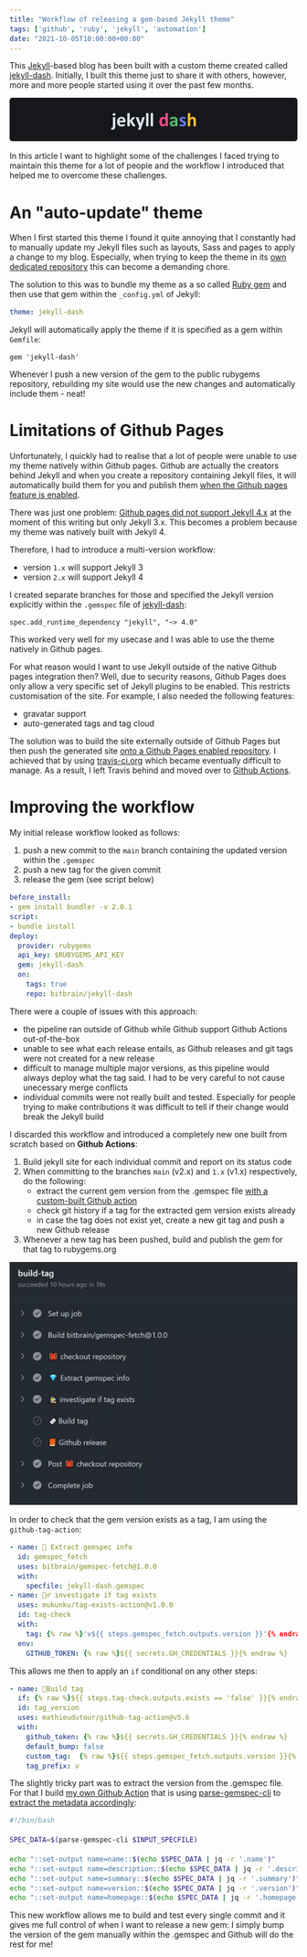 ```yaml
---
title: "Workflow of releasing a gem-based Jekyll theme"
tags: ['github', 'ruby', 'jekyll', 'automation']
date: "2021-10-05T10:00:00+00:00"
---
```


This [Jekyll](https://jekyllrb.com/)-based blog has been built with a custom theme created called [jekyll-dash](https://github.com/bitbrain/jekyll-dash). Initially, I built this theme just to share it with others, however, more and more people started using it over the past few months.

[![jekyll-dash-logo](/images/jekyll-dash-logo.webp)](https://github.com/bitbrain/jekyll-dash)

In this article I want to highlight some of the challenges I faced trying to maintain this theme for a lot of people and the workflow I introduced that helped me to overcome these challenges.

# An "auto-update" theme

When I first started this theme I found it quite annoying that I constantly had to manually update my Jekyll files such as layouts, Sass and pages to apply a change to my blog. Especially, when trying to keep the theme in its [own dedicated repository](https://github.com/bitbrain/jekyll-dash) this can become a demanding chore.

The solution to this was to bundle my theme as a so called [Ruby gem](https://rubygems.org/) and then use that gem within the `_config.yml` of Jekyll:
```yml
theme: jekyll-dash
```
Jekyll will automatically apply the theme if it is specified as a gem within `Gemfile`:
```
gem 'jekyll-dash'
```
Whenever I push a new version of the gem to the public rubygems repository, rebuilding my site would use the new changes and automatically include them - neat!

# Limitations of Github Pages

Unfortunately, I quickly had to realise that a lot of people were unable to use my theme natively within Github pages. Github are actually the creators behind Jekyll and when you create a repository containing Jekyll files, it will automatically build them for you and publish them [when the Github pages feature is enabled](https://docs.github.com/en/pages/getting-started-with-github-pages/creating-a-github-pages-site).

There was just one problem: [Github pages did not support Jekyll 4.x](https://pages.github.com/versions/) at the moment of this writing but only Jekyll 3.x. This becomes a problem because my theme was natively built with Jekyll 4.

Therefore, I had to introduce a multi-version workflow:

- version `1.x` will support Jekyll 3
- version `2.x` will support Jekyll 4

I created separate branches for those and specified the Jekyll version explicitly within the `.gemspec` file of [jekyll-dash](https://github.com/bitbrain/jekyll-dash/blob/main/jekyll-dash.gemspec):
```
spec.add_runtime_dependency "jekyll", "~> 4.0"
```
This worked very well for my usecase and I was able to use the theme natively in Github pages.

For what reason would I want to use Jekyll outside of the native Github pages integration then? Well, due to security reasons, Github Pages does only allow a very specific set of Jekyll plugins to be enabled. This restricts customisation of the site. For example, I also needed the following features:

- gravatar support
- auto-generated tags and tag cloud

The solution was to build the site externally outside of Github Pages but then push the generated site [onto a Github Pages enabled repository](https://github.com/bitbrain/bitbrain.github.io). I achieved that by using [travis-ci.org](https://travis-ci.org/) which became eventually difficult to manage. As a result, I left Travis behind and moved over to [Github Actions](https://docs.github.com/en/actions).

# Improving the workflow

My initial release workflow looked as follows:

1. push a new commit to the `main` branch containing the updated version within the `.gemspec`
2. push a new tag for the given commit
3. release the gem (see script below)

```yml
before_install:
- gem install bundler -v 2.0.1
script:
- bundle install
deploy:
  provider: rubygems
  api_key: $RUBYGEMS_API_KEY
  gem: jekyll-dash
  on:
    tags: true
    repo: bitbrain/jekyll-dash
```
There were a couple of issues with this approach:

- the pipeline ran outside of Github while Github support Github Actions out-of-the-box
- unable to see what each release entails, as Github releases and git tags were not created for a new release
- difficult to manage multiple major versions, as this pipeline would always deploy what the tag said. I had to be very careful to not cause unecessary merge conflicts
- individual commits were not really built and tested. Especially for people trying to make contributions it was difficult to tell if their change would break the Jekyll build

I discarded this workflow and introduced a completely new one built from scratch based on **Github Actions**:

1. Build jekyll site for each individual commit and report on its status code
2. When committing to the branches `main` (v2.x) and `1.x` (v1.x) respectively, do the following:
    - extract the current gem version from the .gemspec file [with a custom-built Github action](https://github.com/bitbrain/gemspec-fetch)
    - check git history if a tag for the extracted gem version exists already
    - in case the tag does not exist yet, create a new git tag and push a new Github release
3. Whenever a new tag has been pushed, build and publish the gem for that tag to rubygems.org

![jekyll-dash-build](/images/jekyll-dash-build-tag.webp)

In order to check that the gem version exists as a tag, I am using the `github-tag-action`:
```yml
- name: 💎 Extract gemspec info
  id: gemspec_fetch
  uses: bitbrain/gemspec-fetch@1.0.0
  with:
    specfile: jekyll-dash.gemspec
- name: 🕵️‍♂️ investigate if tag exists
  uses: mukunku/tag-exists-action@v1.0.0
  id: tag-check
  with: 
    tag: {% raw %}'v${{ steps.gemspec_fetch.outputs.version }}'{% endraw %}
  env:
    GITHUB_TOKEN: {% raw %}${{ secrets.GH_CREDENTIALS }}{% endraw %}
```
This allows me then to apply an `if` conditional on any other steps:
```yml
- name: 🔖Build tag
  if: {% raw %}${{ steps.tag-check.outputs.exists == 'false' }}{% endraw %}
  id: tag_version
  uses: mathieudutour/github-tag-action@v5.6
  with:
    github_token: {% raw %}${{ secrets.GH_CREDENTIALS }}{% endraw %}
    default_bump: false
    custom_tag:  {% raw %}${{ steps.gemspec_fetch.outputs.version }}{% endraw %}
    tag_prefix: v
```
The slightly tricky part was to extract the version from the .gemspec file. For that I build [my own Github Action](https://github.com/bitbrain/gemspec-fetch) that is using [parse-gemspec-cli](https://github.com/packsaddle/ruby-parse_gemspec-cli) to [extract the metadata accordingly](https://github.com/bitbrain/gemspec-fetch/blob/main/entrypoint.sh):
```bash
#!/bin/bash

SPEC_DATA=$(parse-gemspec-cli $INPUT_SPECFILE)

echo "::set-output name=name::$(echo $SPEC_DATA | jq -r '.name')"
echo "::set-output name=description::$(echo $SPEC_DATA | jq -r '.description')"
echo "::set-output name=summary::$(echo $SPEC_DATA | jq -r '.summary')"
echo "::set-output name=version::$(echo $SPEC_DATA | jq -r '.version')"
echo "::set-output name=homepage::$(echo $SPEC_DATA | jq -r '.homepage')"
```
This new workflow allows me to build and test every single commit and it gives me full control of when I want to release a new gem: I simply bump the version of the gem manually within the .gemspec and Github will do the rest for me!